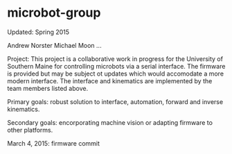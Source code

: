 # microbot-group
Updated: Spring 2015

Andrew Norster
Michael Moon
...

Project: This project is a collaborative work in progress for the University 
of Southern Maine for controlling microbots via a serial interface. The 
firmware is provided but may be subject ot updates which would accomodate a 
more modern interface. The interface and kinematics are implemented by the team 
members listed above.

Primary goals: robust solution to interface, automation, forward and inverse 
kinematics. 

Secondary goals: encorporating machine vision or adapting firmware to other 
platforms. 


March 4, 2015: firmware commit